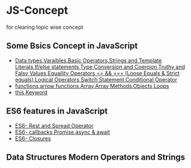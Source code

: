 # JS-Concept

for clearing topic wise concept

<h2>Some Bsics Concept in JavaScript</h2>

- [Data types,Varaibles,Basic Operators,Strings and Template Literals,If/else statements,Type Conversion and Coercion,Truthy and Falsy Values,Equaility Operators == && === (Loose Equals & Strict equals),Logical Operators,Switch Statement,Conditional Operator](./Fundamentals-Part_1/final/script.js)
- [functions,arrow functions,Array,Array Methods,Objects,Loops](./Fundamental_Part_2/final/script.js)
- [this Keyword](./this%20keyword/this.js)

<h2>ES6 features in JavaScript</h2>

- [ES6- Rest and Spread Operator](./ES6/restAndSpread.js)
- [ES6- callbacks,Promise,async & await](./ES6/callbackPromiseAsyncAwait.js)
- [ES6- Closures](./ES6/closure.js)

<h2>Data Structures Modern Operators and Strings</h2>
